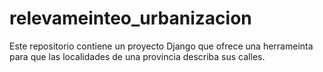 # relevameinteo_urbanizacion
Este repositorio contiene un proyecto Django que ofrece una herrameinta para que las localidades de una provincia describa sus calles.
